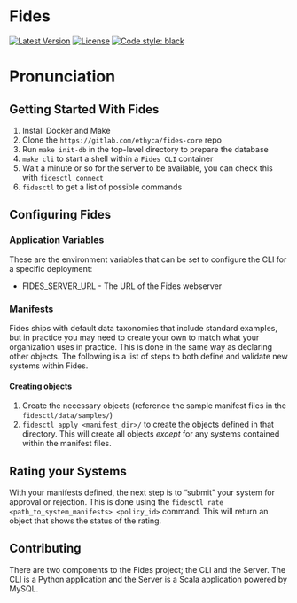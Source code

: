 # Fides

[![Latest Version][pypi-image]][pypi-url]
[![License][license-image]][license-url]
[![Code style: black][black-image]][black-url]

# Pronunciation

## Getting Started With Fides

1. Install Docker and Make
1. Clone the `https://gitlab.com/ethyca/fides-core` repo
1. Run `make init-db` in the top-level directory to prepare the database
1. `make cli` to start a shell within a `Fides CLI` container
1. Wait a minute or so for the server to be available, you can check this with `fidesctl connect`
1. `fidesctl` to get a list of possible commands

## Configuring Fides

### Application Variables

These are the environment variables that can be set to configure the CLI for a specific deployment:

* FIDES_SERVER_URL - The URL of the Fides webserver

### Manifests

Fides ships with default data taxonomies that include standard examples, but in practice you may need to create your own to match what your organization uses in practice. This is done in the same way as declaring other objects. The following is a list of steps to both define and validate new systems within Fides.

#### Creating objects

1. Create the necessary objects (reference the sample manifest files in the `fidesctl/data/samples/`)
1. `fidesctl apply <manifest_dir>/` to create the objects defined in that directory. This will create all objects _except_ for any systems contained within the manifest files.

## Rating your Systems

With your manifests defined, the next step is to “submit” your system for approval or rejection. This is done using the `fidesctl rate <path_to_system_manifests> <policy_id>` command. This will return an object that shows the status of the rating.

## Contributing

There are two components to the Fides project; the CLI and the Server. The CLI is a Python application and the Server is a Scala application powered by MySQL.

[pypi-image]: https://img.shields.io/pypi/v/fidesctl.svg
[pypi-url]: https://pypi.python.org/pypi/fidesctl/
[license-image]: https://img.shields.io/:license-Apache%202-blue.svg
[license-url]: https://www.apache.org/licenses/LICENSE-2.0.txt
[black-image]: https://img.shields.io/badge/code%20style-black-000000.svg
[black-url]: https://github.com/psf/black 
